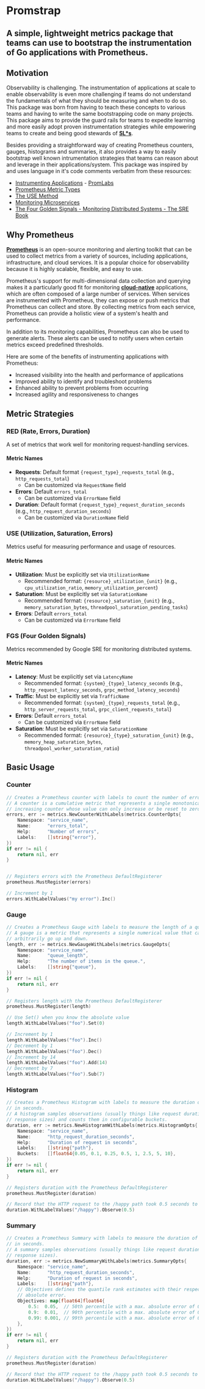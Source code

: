# Promstrap

## A simple, lightweight metrics package that teams can use to bootstrap the instrumentation of Go applications with Prometheus.

## Motivation
Observability is challenging. The instrumentation of applications at scale to enable observability is even more challenging if teams do not understand the fundamentals of what they should be measuring and when to do so. This package was born from having to teach these concepts to various teams and having to  write the same bootstrapping code on many projects. This package aims to provide the guard rails for teams to expedite learning and more easily adopt proven instrumentation strategies while empowering teams to create and being good stewards of **[SL*s](https://sre.google/sre-book/service-level-objectives/)**.

Besides providing a straightforward way of creating Prometheus counters, gauges, histograms and summaries, it also provides a way to easily bootstrap well known intrumentation strategies that teams can reason about and leverage in their applications/system. This package was inspired by and uses language in it's code comments verbatim from these resources:
- [Instrumenting Applications](https://training.promlabs.com/training/instrumenting-applications) - [PromLabs](https://promlabs.com/)
- [Prometheus Metric Types](https://prometheus.io/docs/concepts/metric_types/)
- [The USE Method](https://www.brendangregg.com/usemethod.html)
- [Monitoring Microservices](https://www.slideshare.net/weaveworks/monitoring-microservices)
- [The Four Golden Signals - Monitoring Distributed Systems - The SRE Book](https://sre.google/sre-book/monitoring-distributed-systems/#xref_monitoring_golden-signals)

## Why Prometheus
**[Prometheus](https://prometheus.io)** is an open-source monitoring and alerting toolkit that can be used to collect metrics from a variety of sources, including applications, infrastructure, and cloud services. It is a popular choice for observability because it is highly scalable, flexible, and easy to use.

Prometheus's support for multi-dimensional data collection and querying makes it a particularly good fit for monitoring **[cloud-native](https://www.cncf.io/)** applications, which are often composed of a large number of services. When services are instrumented with Prometheus, they can expose or push metrics that Prometheus can collect and store. By collecting metrics from each service, Prometheus can provide a holistic view of a system's health and performance.

In addition to its monitoring capabilities, Prometheus can also be used to generate alerts. These alerts can be used to notify users when certain metrics exceed predefined thresholds.

Here are some of the benefits of instrumenting applications with Prometheus:
- Increased visibility into the health and performance of applications
- Improved ability to identify and troubleshoot problems
- Enhanced ability to prevent problems from occurring
- Increased agility and responsiveness to changes

## Metric Strategies

### RED (Rate, Errors, Duration)
A set of metrics that work well for monitoring request-handling services.

#### Metric Names
- **Requests**: Default format `{request_type}_requests_total` (e.g., `http_requests_total`)
  - Can be customized via `RequestName` field
- **Errors**: Default `errors_total`
  - Can be customized via `ErrorName` field
- **Duration**: Default format `{request_type}_request_duration_seconds` (e.g., `http_request_duration_seconds`)
  - Can be customized via `DurationName` field

### USE (Utilization, Saturation, Errors)
Metrics useful for measuring performance and usage of resources.

#### Metric Names
- **Utilization**: Must be explicitly set via `UtilizationName`
  - Recommended format: `{resource}_utilization_{unit}` (e.g., `cpu_utilization_ratio`, `memory_utilization_percent`)
- **Saturation**: Must be explicitly set via `SaturationName`
  - Recommended format: `{resource}_saturation_{unit}` (e.g., `memory_saturation_bytes`, `threadpool_saturation_pending_tasks`)
- **Errors**: Default `errors_total`
  - Can be customized via `ErrorName` field

### FGS (Four Golden Signals)
Metrics recommended by Google SRE for monitoring distributed systems.

#### Metric Names
- **Latency**: Must be explicitly set via `LatencyName`
  - Recommended format: `{system}_{type}_latency_seconds` (e.g., `http_request_latency_seconds`, `grpc_method_latency_seconds`)
- **Traffic**: Must be explicitly set via `TrafficName`
  - Recommended format: `{system}_{type}_requests_total` (e.g., `http_server_requests_total`, `grpc_client_requests_total`)
- **Errors**: Default `errors_total`
  - Can be customized via `ErrorName` field
- **Saturation**: Must be explicitly set via `SaturationName`
  - Recommended format: `{resource}_{type}_saturation_{unit}` (e.g., `memory_heap_saturation_bytes`, `threadpool_worker_saturation_ratio`)

## Basic Usage

### Counter
```go
// Creates a Prometheus counter with labels to count the number of errors.
// A counter is a cumulative metric that represents a single monotonically
// increasing counter whose value can only increase or be reset to zero on restart.
errors, err := metrics.NewCounterWithLabels(metrics.CounterOpts{
	Namespace: "service_name",
	Name:      "errors_total",
	Help:      "Number of errors",
	Labels:    []string{"error"},
})
if err != nil {
	return nil, err
}


// Registers errors with the Prometheus DefaultRegisterer
prometheus.MustRegister(errors)

// Increment by 1
errors.WithLabelValues("my error").Inc()
```

### Gauge
```go
// Creates a Prometheus Gauge with labels to measure the length of a queue.
// A gauge is a metric that represents a single numerical value that can
// arbitrarily go up and down.
length, err := metrics.NewGaugeWithLabels(metrics.GaugeOpts{
	Namespace: "service_name",
	Name:      "queue_length",
	Help:      "The number of items in the queue.",
	Labels:    []string{"queue"},
})
if err != nil {
	return nil, err
}

// Registers length with the Prometheus DefaultRegisterer
prometheus.MustRegister(length)

// Use Set() when you know the absolute value
length.WithLabelValues("foo").Set(0)

// Increment by 1
length.WithLabelValues("foo").Inc()
// Decrement by 1
length.WithLabelValues("foo").Dec()
// Increment by 14
length.WithLabelValues("foo").Add(14)
// Decrement by 7
length.WithLabelValues("foo").Sub(7)
```

### Histogram
```go
// Creates a Prometheus Histogram with labels to measure the duration of request
// in seconds.
// A histogram samples observations (usually things like request durations or
// response sizes) and counts them in configurable buckets.
duration, err := metrics.NewHistogramWithLabels(metrics.HistogramOpts{
	Namespace: "service_name",
	Name:      "http_request_duration_seconds",
	Help:      "Duration of request in seconds",
	Labels:    []string{"path"},
	Buckets:   []float64{0.05, 0.1, 0.25, 0.5, 1, 2.5, 5, 10},
})
if err != nil {
	return nil, err
}

// Registers duration with the Prometheus DefaultRegisterer
prometheus.MustRegister(duration)

// Record that the HTTP request to the /happy path took 0.5 seconds to serve
duration.WithLabelValues("/happy").Observe(0.5)
```

### Summary
```go
// Creates a Prometheus Summary with labels to measure the duration of request
// in seconds.
// A summary samples observations (usually things like request durations and
// response sizes).
duration, err := metrics.NewSummaryWithLabels(metrics.SummaryOpts{
	Namespace: "service_name",
	Name:      "http_request_duration_seconds",
	Help:      "Duration of request in seconds",
	Labels:    []string{"path"},
	// Objectives defines the quantile rank estimates with their respective
	// absolute error.
	Objectives: map[float64]float64{
		0.5:  0.05,  // 50th percentile with a max. absolute error of 0.05.
		0.9:  0.01,  // 90th percentile with a max. absolute error of 0.01.
		0.99: 0.001, // 99th percentile with a max. absolute error of 0.001.
	},
})
if err != nil {
	return nil, err
}

// Registers duration with the Prometheus DefaultRegisterer
prometheus.MustRegister(duration)

// Record that the HTTP request to the /happy path took 0.5 seconds to serve
duration.WithLabelValues("/happy").Observe(0.5)
```
